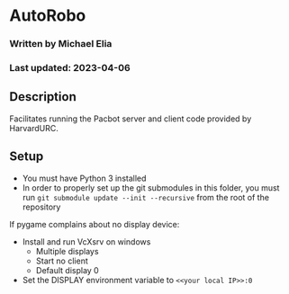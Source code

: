 # AutoRobo
### Written by Michael Elia
### Last updated: 2023-04-06

## Description

Facilitates running the Pacbot server and client code provided by HarvardURC.

## Setup

- You must have Python 3 installed
- In order to properly set up the git submodules in this folder, you must run `git submodule update --init --recursive` from the root of the repository

If pygame complains about no display device:

- Install and run VcXsrv on windows
  - Multiple displays
  - Start no client
  - Default display 0
- Set the DISPLAY environment variable to `<<your local IP>>:0`